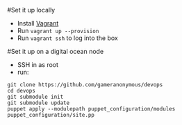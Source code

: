 #Set it up locally

* Install [Vagrant](https://www.vagrantup.com/)
* Run `vagrant up --provision`
* Run `vagrant ssh` to log into the box

#Set it up on a digital ocean node

* SSH in as root
* run:

```
git clone https://github.com/gameranonymous/devops
cd devops
git submodule init
git submodule update
puppet apply --modulepath puppet_configuration/modules puppet_configuration/site.pp
```

